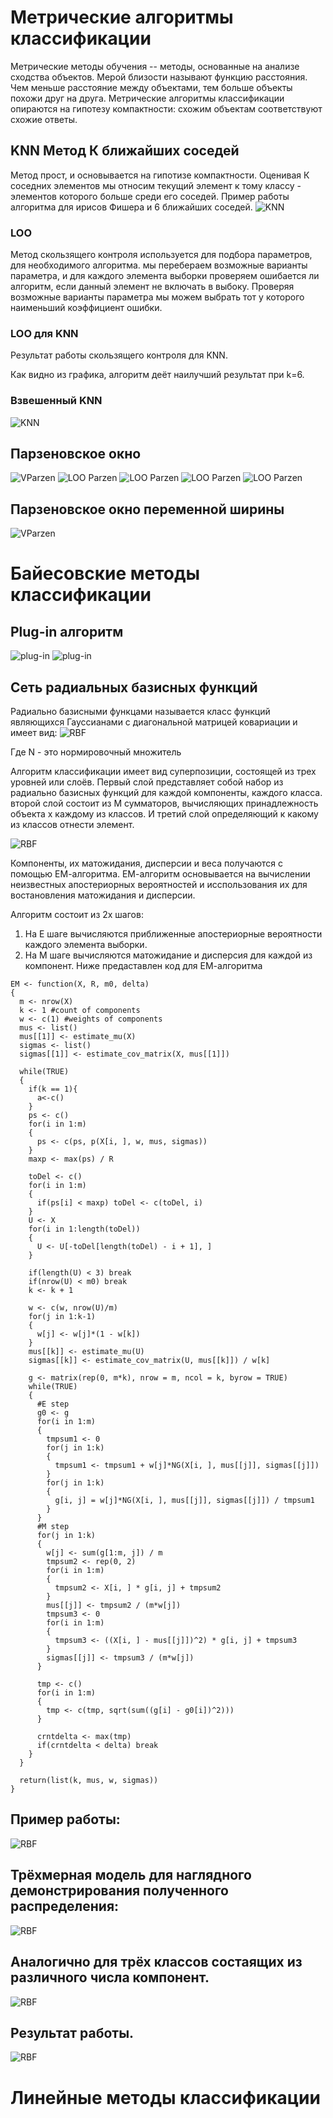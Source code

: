 # Метрические алгоритмы классификации
Метрические методы обучения -- методы, основанные на анализе сходства объектов.
Мерой близости называют функцию расстояния. Чем меньше расстояние между объектами, тем больше объекты похожи друг на друга.
Метрические алгоритмы классификации опираются на гипотезу компактности: схожим объектам соответствуют схожие ответы.
## KNN Метод К ближайших соседей

Метод прост, и основывается на гипотизе компактности. Оценивая К соседних элементов мы относим текущий элемент к тому классу - элементов которого больше среди его соседей.
Пример работы алгоритма для ирисов Фишера и 6 ближайших соседей.
![KNN](https://github.com/SaVa111/R/blob/master/Images/6NN.png)


### LOO
Метод скользящего контроля используется для подбора параметров, для необходимого алгоритма.
мы перебераем возможные варианты параметра, и для каждого элемента выборки проверяем ошибается ли алгоритм, если данный элемент не включать в выбоку. Проверяя возможные варианты параметра мы можем выбрать тот у которого наименьший коэффициент ошибки.
### LOO для KNN
Результат работы скользящего контроля для KNN.

Как видно из графика, алгоритм деёт наилучший результат при k=6.
### Взвешенный KNN


![KNN](https://github.com/SaVa111/R/blob/master/Images/W6NN.png)

## Парзеновское окно
![VParzen](https://github.com/SaVa111/R/blob/master/Images/CParzen.png)
![LOO Parzen](https://github.com/SaVa111/R/blob/master/Images/LOOgaus.png)
![LOO Parzen](https://github.com/SaVa111/R/blob/master/Images/LOOepanenchenkov.png)
![LOO Parzen](https://github.com/SaVa111/R/blob/master/Images/LOOrectangle.png)
![LOO Parzen](https://github.com/SaVa111/R/blob/master/Images/LOOtriangle.png)

## Парзеновское окно переменной ширины
![VParzen](https://github.com/SaVa111/R/blob/master/Images/VParzen.png)
# Байесовские методы классификации

## Plug-in алгоритм
![plug-in](https://github.com/SaVa111/R/blob/master/Images/plug-in.png)
![plug-in](https://github.com/SaVa111/R/blob/master/Images/plug-in2.png)
## Сеть радиальных базисных функций

Радиально базисными функцами называется класс функций являющихся Гауссианами с диагональной матрицей ковариации и имеет вид: 
![RBF](https://github.com/SaVa111/R/blob/master/Images/image.png)

Где N - это нормировочный множитель

Алгоритм классификации имеет вид суперпозиции, состоящей из трех уровней или слоёв. Первый слой представляет собой набор из радиально базисных функций для каждой компоненты, каждого класса. второй слой состоит из M сумматоров, вычисляющих принадлежность объекта x каждому из классов. И третий слой определяющий к какому из классов отнести элемент.

![RBF](https://github.com/SaVa111/R/blob/master/Images/RBFnet.png)

Компоненты, их матожидания, дисперсии и веса получаются с помощью ЕМ-алгоритма.
ЕМ-алгоритм основывается на вычислении неизвестных апостериорных вероятностей и исспользования их для востановления матожидания и дисперсии.

Алгоритм состоит из 2х шагов:
1. На Е шаге вычисляются приближенные апостериорные вероятности каждого элемента выборки.
2. На М шаге вычисляются матожидание и дисперсия для каждой из компонент.
 Ниже предаставлен код для ЕМ-алгоритма
```
EM <- function(X, R, m0, delta)
{
  m <- nrow(X)
  k <- 1 #count of components
  w <- c(1) #weights of components
  mus <- list()
  mus[[1]] <- estimate_mu(X)
  sigmas <- list()
  sigmas[[1]] <- estimate_cov_matrix(X, mus[[1]])
  
  while(TRUE)
  {
    if(k == 1){
      a<-c()
    }
    ps <- c()
    for(i in 1:m)
    {
      ps <- c(ps, p(X[i, ], w, mus, sigmas))
    }
    maxp <- max(ps) / R
    
    toDel <- c()
    for(i in 1:m)
    {
      if(ps[i] < maxp) toDel <- c(toDel, i)
    }
    U <- X
    for(i in 1:length(toDel))
    {
      U <- U[-toDel[length(toDel) - i + 1], ]
    }
    
    if(length(U) < 3) break
    if(nrow(U) < m0) break
    k <- k + 1
    
    w <- c(w, nrow(U)/m)
    for(j in 1:k-1)
    {
      w[j] <- w[j]*(1 - w[k])
    }
    mus[[k]] <- estimate_mu(U)
    sigmas[[k]] <- estimate_cov_matrix(U, mus[[k]]) / w[k]
    
    g <- matrix(rep(0, m*k), nrow = m, ncol = k, byrow = TRUE)
    while(TRUE)
    {
      #E step
      g0 <- g
      for(i in 1:m)
      {
        tmpsum1 <- 0
        for(j in 1:k)
        {
          tmpsum1 <- tmpsum1 + w[j]*NG(X[i, ], mus[[j]], sigmas[[j]])
        }
        for(j in 1:k)
        {
          g[i, j] = w[j]*NG(X[i, ], mus[[j]], sigmas[[j]]) / tmpsum1
        }
      }
      #M step
      for(j in 1:k)
      {
        w[j] <- sum(g[1:m, j]) / m
        tmpsum2 <- rep(0, 2)
        for(i in 1:m)
        {
          tmpsum2 <- X[i, ] * g[i, j] + tmpsum2
        }
        mus[[j]] <- tmpsum2 / (m*w[j])
        tmpsum3 <- 0
        for(i in 1:m)
        {
          tmpsum3 <- ((X[i, ] - mus[[j]])^2) * g[i, j] + tmpsum3
        }
        sigmas[[j]] <- tmpsum3 / (m*w[j])
      }
      
      tmp <- c()
      for(i in 1:m)
      {
        tmp <- c(tmp, sqrt(sum((g[i] - g0[i])^2)))
      }
      
      crntdelta <- max(tmp)
      if(crntdelta < delta) break
    }
  }
  
  return(list(k, mus, w, sigmas))
}
```
## Пример работы:
![RBF](https://github.com/SaVa111/R/blob/master/Images/RBF2d.png)
## Трёхмерная модель для наглядного демонстрирования полученного распределения:
![RBF](https://github.com/SaVa111/R/blob/master/Images/RBF3d.png)
## Аналогично для трёх классов состаящих из различного числа компонент.
![RBF](https://github.com/SaVa111/R/blob/master/Images/RBF2d2.png)
## Результат работы.
![RBF](https://github.com/SaVa111/R/blob/master/Images/RBF3d2.png)

# Линейные методы классификации
